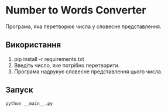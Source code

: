 # Number to Words Converter

Програма, яка перетворює числа у словесне представлення.

## Використання

1. pip install -r requirements.txt
2. Введіть число, яке потрібно перетворити.
3. Програма надрукує словесне представлення цього числа.

## Запуск

```shell
python __main__.py